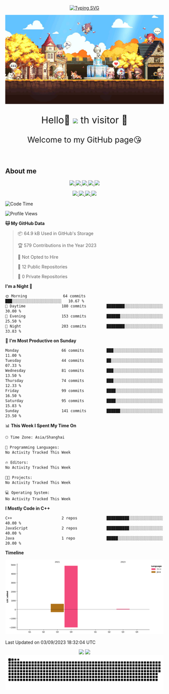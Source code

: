<!-- 打字机  -->
<div align="center">
  <a href="https://www.cnblogs.com/sarexpine/">
    <img src="https://readme-typing-svg.demolab.com?font=Great+Vibes&size=40&pause=1000&color=008CD4&vCenter=true&width=570&height=55&lines=Some+birds+aren't+meant+to+be+caged%2C+that's+all.;Their+feathers+are+just+too+bright" alt="Typing SVG" />
  </a>
</div>

<!-- 头图 -->
![](image/image.png)

<!-- 欢迎语句 -->
<p align="center" style="font-size:30px;">Hello👋 <img src="https://profile-counter.glitch.me/MagicCD/count.svg" /> th visitor 🥰
</p>
<p align="center" style="font-size:25px">Welcome to my GitHub page😘
</p>

<br/>

<!-- 关于我 -->
## About me
<p align="center">
  <a href="https://nixos.org/"> <img src="https://img.shields.io/badge/NixOS-5277C3.svg?style=for-the-badge&logo=NixOS&logoColor=white" /> </a>
  <a href="https://www.vim.org/"> <img src="https://img.shields.io/badge/Vim-019733.svg?style=for-the-badge&logo=Vim&logoColor=white"> </a>
  <a href="https://www.docker.com/"> <img src="https://img.shields.io/badge/Docker-2496ED.svg?style=for-the-badge&logo=Docker&logoColor=white"> </a>
  <a href="https://git-scm.com"> <img src="https://img.shields.io/badge/Git-F05032.svg?style=for-the-badge&logo=Git&logoColor=white"> </a>
  <a href="https://spark.apache.org"> <img src="https://img.shields.io/badge/Spark-E25A1C.svg?style=for-the-badge&logo=apachespark&logoColor=white"> </a>
</p>
<p align="center">
  <a href="https://kubernetes.io/zh-cn/"> <img src="https://img.shields.io/badge/Kubernetes-326CE5.svg?style=for-the-badge&logo=Kubernetes&logoColor=white"> </a>
  <a href="https://www.qt.io/zh-cn"> <img src="https://img.shields.io/badge/Qt-41CD52.svg?style=for-the-badge&logo=Qt&logoColor=white"> </a>
  <a href="https://www.opengl.org/"> <img src="https://img.shields.io/badge/OpenGL-5586A4.svg?style=for-the-badge&logo=OpenGL&logoColor=white"> </a>
  <a href="https://obsidian.md/"> <img src="https://img.shields.io/badge/Obsidian-7C3AED.svg?style=for-the-badge&logo=Obsidian&logoColor=white"> </a>
</p>

<!-- Github Readme stats -->
<!--START_SECTION:waka-->
![Code Time](http://img.shields.io/badge/Code%20Time-103%20hrs%2015%20mins-blue)

![Profile Views](http://img.shields.io/badge/Profile%20Views-1-blue)

**🐱 My GitHub Data** 

> 📦 64.9 kB Used in GitHub's Storage 
 > 
> 🏆 579 Contributions in the Year 2023
 > 
> 🚫 Not Opted to Hire
 > 
> 📜 12 Public Repositories 
 > 
> 🔑 0 Private Repositories 
 > 
**I'm a Night 🦉** 

```text
🌞 Morning                64 commits          ███░░░░░░░░░░░░░░░░░░░░░░   10.67 % 
🌆 Daytime                180 commits         ████████░░░░░░░░░░░░░░░░░   30.00 % 
🌃 Evening                153 commits         ██████░░░░░░░░░░░░░░░░░░░   25.50 % 
🌙 Night                  203 commits         ████████░░░░░░░░░░░░░░░░░   33.83 % 
```
📅 **I'm Most Productive on Sunday** 

```text
Monday                   66 commits          ███░░░░░░░░░░░░░░░░░░░░░░   11.00 % 
Tuesday                  44 commits          ██░░░░░░░░░░░░░░░░░░░░░░░   07.33 % 
Wednesday                81 commits          ███░░░░░░░░░░░░░░░░░░░░░░   13.50 % 
Thursday                 74 commits          ███░░░░░░░░░░░░░░░░░░░░░░   12.33 % 
Friday                   99 commits          ████░░░░░░░░░░░░░░░░░░░░░   16.50 % 
Saturday                 95 commits          ████░░░░░░░░░░░░░░░░░░░░░   15.83 % 
Sunday                   141 commits         ██████░░░░░░░░░░░░░░░░░░░   23.50 % 
```


📊 **This Week I Spent My Time On** 

```text
🕑︎ Time Zone: Asia/Shanghai

💬 Programming Languages: 
No Activity Tracked This Week

🔥 Editors: 
No Activity Tracked This Week

🐱‍💻 Projects: 
No Activity Tracked This Week

💻 Operating System: 
No Activity Tracked This Week
```

**I Mostly Code in C++** 

```text
C++                      2 repos             ██████████░░░░░░░░░░░░░░░   40.00 % 
JavaScript               2 repos             ██████████░░░░░░░░░░░░░░░   40.00 % 
Java                     1 repo              █████░░░░░░░░░░░░░░░░░░░░   20.00 % 
```



**Timeline**

![Lines of Code chart](https://raw.githubusercontent.com/MagicCD/MagicCD/main/assets/bar_graph.png)


 Last Updated on 03/09/2023 18:32:04 UTC
<!--END_SECTION:waka-->

<div align="center">
  <img height="140px" src="https://github-readme-stats.vercel.app/api?username=MagicCD&hide_title=false&hide_border=true&show_icons=true&include_all_commits=true&line_height=21&bg_color=0,EC6C6C,FFD479,FFFC79,73FA79&theme=graywhite&locale=cn" />
  <img height="140px" src="https://github-readme-stats.vercel.app/api/top-langs/?username=MagicCD&layout=donut&theme=graywhite&bg_color=0,fDFF62,A7FA73,80d7FF&locale=cn"/>
</div>

<!-- 热力图Snake -->
<div align="center">
  <img src="https://raw.githubusercontent.com/MagicCD/MagicCD/output/github-contribution-grid-snake.svg" />
</div>

<!-- 贡献趋势图 -->
<!-- ## Contribution Grap

<div align="center">
    <img src="https://github-readme-activity-graph.vercel.app/graph?username=MagicCD&theme=github-compact" />
</div> -->
